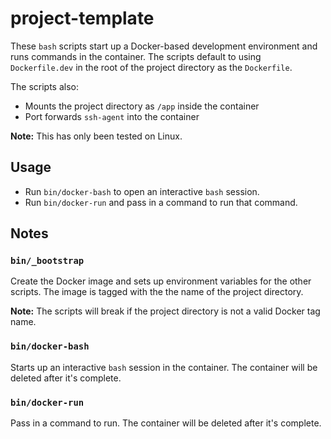 # project-template

These `bash` scripts start up a Docker-based development environment and runs
commands in the container. The scripts default to using `Dockerfile.dev`
in the root of the project directory as the `Dockerfile`.

The scripts also:

* Mounts the project directory as `/app` inside the container
* Port forwards `ssh-agent` into the container

**Note:** This has only been tested on Linux.


## Usage

* Run `bin/docker-bash` to open an interactive `bash` session.
* Run `bin/docker-run` and pass in a command to run that command.


## Notes

### `bin/_bootstrap`

Create the Docker image and sets up environment variables for the other
scripts. The image is tagged with the the name of the project directory.

**Note:** The scripts will break if the project directory is not a valid
Docker tag name.

### `bin/docker-bash`

Starts up an interactive `bash` session in the container. The container will be
deleted after it's complete.

### `bin/docker-run`

Pass in a command to run. The container will be deleted after it's complete.
